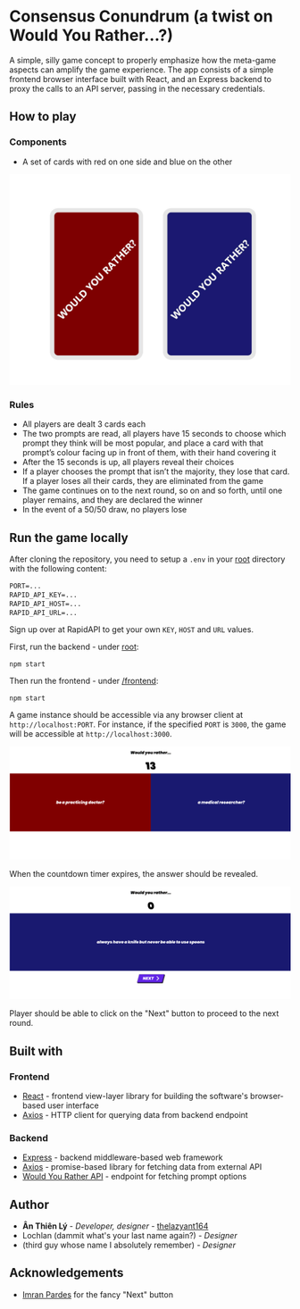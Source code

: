 # Consensus Conundrum (a twist on Would You Rather...?)

A simple, silly game concept to properly emphasize how the meta-game aspects can amplify the game experience.
The app consists of a simple frontend browser interface built with React, and an Express backend to proxy the calls to an API server, passing in the necessary credentials.

## How to play

### Components

- A set of cards with red on one side and blue on the other

!["Card design"](resources/card.png)

### Rules

- All players are dealt 3 cards each
- The two prompts are read, all players have 15 seconds to choose which prompt they think will be most popular, and place a card with that prompt’s colour facing up in front of them, with their hand covering it
- After the 15 seconds is up, all players reveal their choices
- If a player chooses the prompt that isn’t the majority, they lose that card. If a player loses all their cards, they are eliminated from the game
- The game continues on to the next round, so on and so forth, until one player remains, and they are declared the winner
- In the event of a 50/50 draw, no players lose

## Run the game locally

After cloning the repository, you need to setup a `.env` in your [root](https://github.com/thelazyant164/ConsensusConundrum/tree/main) directory with the following content:

```
PORT=...
RAPID_API_KEY=...
RAPID_API_HOST=...
RAPID_API_URL=...
```

Sign up over at RapidAPI to get your own `KEY`, `HOST` and `URL` values.

First, run the backend - under [root](https://github.com/thelazyant164/ConsensusConundrum/tree/main):

```
npm start
```

Then run the frontend - under [/frontend](https://github.com/thelazyant164/ConsensusConundrum/tree/main/frontend):

```
npm start
```

A game instance should be accessible via any browser client at `http://localhost:PORT`. For instance, if the specified `PORT` is `3000`, the game will be accessible at `http://localhost:3000`.

!["Countdown scene"](resources/countdown.png)

When the countdown timer expires, the answer should be revealed.

!["Reveal scene"](resources/reveal.png)

Player should be able to click on the "Next" button to proceed to the next round.

## Built with

### Frontend

- [React](https://reactjs.org/docs/getting-started.html) - frontend view-layer library for building the software's browser-based user interface
- [Axios](https://axios-http.com/docs/intro) - HTTP client for querying data from backend endpoint

### Backend

- [Express](https://expressjs.com/) - backend middleware-based web framework
- [Axios](https://axios-http.com/docs/intro) - promise-based library for fetching data from external API
- [Would You Rather API](https://rapidapi.com/thunderapi-thunderapi-default/api/would-you-rather) - endpoint for fetching prompt options

## Author

- **Ân Thiên Lý** - _Developer, designer_ - [thelazyant164](https://github.com/thelazyant164)
- Lochlan (dammit what's your last name again?) - _Designer_
- (third guy whose name I absolutely remember) - _Designer_

## Acknowledgements

- [Imran Pardes](https://codepen.io/folaad) for the fancy "Next" button

